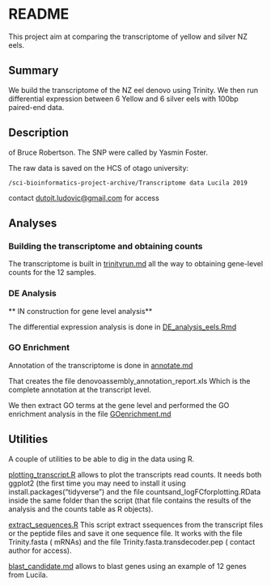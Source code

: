 # README

This project aim at comparing the transcriptome of yellow and silver NZ eels.

## Summary

We build the transcriptome of the NZ eel denovo using Trinity. We then run differential expression between 6 Yellow and 6 silver eels with 100bp paired-end data.

## Description
 of Bruce Robertson. The SNP were called by Yasmin Foster.

The raw data is saved on the HCS of otago university: 

```
/sci-bioinformatics-project-archive/Transcriptome data Lucila 2019
```
contact dutoit.ludovic@gmail.com for access

## Analyses

### Building the transcriptome and obtaining counts

The transcriptome is built in [trinityrun.md](trinityrun.md) all the way to obtaining gene-level counts for the 12 samples.

### DE Analysis

** IN construction for gene level analysis**

The differential expression analysis is done in [DE_analysis_eels.Rmd](DE_analysis_eels.Rmd)

### GO Enrichment

Annotation of the transcriptome is done in [annotate.md](annotate.md)

That creates the file denovoassembly_annotation_report.xls Which is the complete annotation at the transcript level. 

We then extract GO terms at the gene level  and performed the GO enrichment analysis in the file [GOenrichment.md](GOenrichment.md)



## Utilities

A couple of utilities to be able to dig in the data using R.

[plotting_transcript.R](plotting_transcript.R) allows to plot the transcripts read counts. It needs both ggplot2 (the first time you may need to install it using install.packages(“tidyverse”) and the file countsand_logFCforplotting.RData inside the same folder than the script (that file contains the results of the analysis and the counts table as R objects).

[extract_sequences.R](extract_sequences.R) This script extract ssequences from the transcript files or the peptide files and save it one sequence file. It works with the file Trinity.fasta ( mRNAs) and the file Trinity.fasta.transdecoder.pep ( contact author for access).


[blast_candidate.md](blast_candidate.md) allows to blast genes using an example of 12 genes from Lucila.
